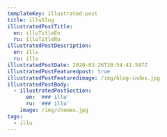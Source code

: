 ```yaml
---
templateKey: illustrated-post
title: illuSlug
illustratedPostTitle:
  en: illuTitleEn
  ru: illuTitleRu
illustratedPostDescription:
  en: illu
  ru: illu
illustratedPostDate: 2020-03-26T10:54:41.587Z
illustratedPostFeaturedpost: true
illustratedPostFeaturedimage: /img/blog-index.jpg
illustratedPostBody:
  - illustratedPostSection:
      en: '### illu'
      ru: '### illu'
    image: /img/chemex.jpg
tags:
  - illu
---
```


